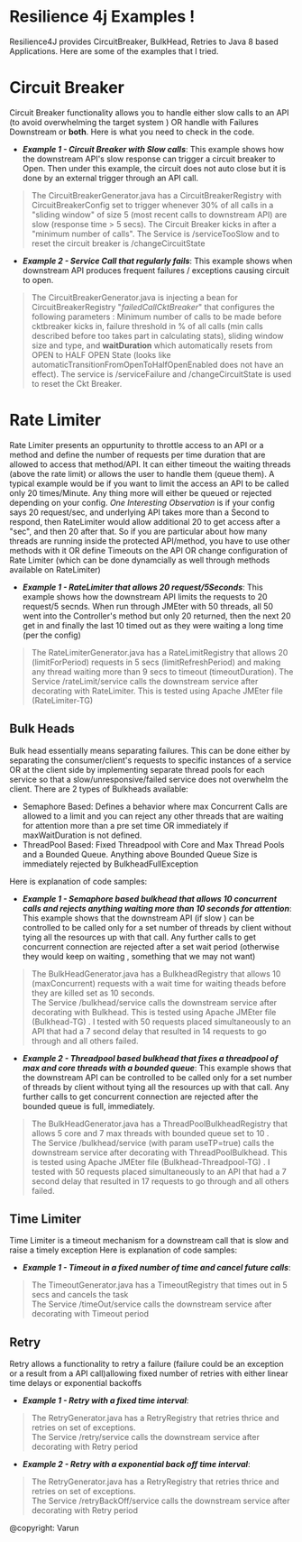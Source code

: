 # Resilience 4j Examples !

Resilience4J provides CircuitBreaker, BulkHead, Retries to Java 8 based Applications. Here are some of the examples that I tried. 

# Circuit Breaker
Circuit Breaker functionality allows you to handle either slow calls to an API (to avoid overwhelming the target system ) OR handle with Failures Downstream or **both**. 
Here is what you need to check in the code. 

 - ***Example 1 - Circuit Breaker with Slow calls***: This example shows how the downstream  API's slow response can trigger a circuit breaker to Open. Then under this example, the circuit does not auto close but it is done by an external trigger through an API call.
 
 > The CircuitBreakerGenerator.java has a CircuitBreakerRegistry with CircuitBreakerConfig set to trigger whenever 30% of all calls in a "sliding window" of size 5 (most recent calls to downstream API) are slow (response time > 5 secs). The Circuit Breaker kicks in after a "minimum number of calls". The Service is /serviceTooSlow and to reset the circuit breaker is /changeCircuitState

  - ***Example 2 - Service Call that regularly fails***: This example shows when downstream API produces frequent failures / exceptions causing circuit to open. 
  > The CircuitBreakerGenerator.java is injecting a bean for CircuitBreakerRegistry "*failedCallCktBreaker*" that configures the following parameters : Minimum number of calls to be made before cktbreaker kicks in, failure threshold in % of all calls (min calls described before too takes part in calculating stats),
  sliding window size and type, and **waitDuration** which automatically resets from OPEN to HALF OPEN State (looks like automaticTransitionFromOpenToHalfOpenEnabled does not have an effect). The service is /serviceFailure and /changeCircuitState is used to reset the Ckt Breaker.
  
# Rate Limiter
Rate Limiter presents an oppurtunity to throttle access to an API or a method and define the number of requests per time duration that are allowed to access that method/API. It can either timeout the waiting threads (above the rate limit) or allows the user to handle them (queue them).
A typical example would be if you want to limit the access an API to be called only 20 times/Minute. Any thing more will either be queued or rejected depending on your config.
*One Interesting Observation* is if your config says 20 request/sec, and underlying API takes more than a Second to respond, then RateLimiter would allow additional 20 to get access after a "sec", and then 20 after that. So if you are particular about how many threads are running inside the 
protected API/method, you have to use other methods with it OR define Timeouts on the API OR change configuration of Rate Limiter (which can be done dynamcially as well through methods available on RateLimiter)

 - ***Example 1 - RateLimiter that allows 20 request/5Seconds***: This example shows how the downstream  API limits the requests to 20 request/5 secnds. When run through JMEter with 50 threads, all 50 went into the Controller's method but only 20 returned, then the next 20 get in and finally the last 10 timed out as they were waiting a long time (per the config)
 
 > The RateLimiterGenerator.java has a RateLimitRegistry that allows 20 (limitForPeriod) requests in 5 secs (limitRefreshPeriod) and making any thread waiting more than 9 secs to timeout (timeoutDuration). 
    The Service /rateLimit/service calls the downstream service after decorating with RateLimiter. This is tested using Apache JMEter file (RateLimiter-TG) 

## Bulk Heads

Bulk head essentially means separating failures. This can be done either by separating the consumer/client's requests to specific instances of a service OR at the client side by implementing separate thread pools for each service so that a slow/unresponsive/failed service does not overwhelm the client.
There are 2 types of Bulkheads available: 
 - Semaphore Based: Defines a behavior where max Concurrent Calls are allowed to a limit and you can reject any other threads that are waiting for attention more than a pre set time OR immediately if maxWaitDuration is not defined. 
 - ThreadPool Based: Fixed Threadpool with Core and Max Thread Pools and a Bounded Queue. Anything above Bounded Queue Size is immediately rejected by BulkheadFullException

Here is explanation of code samples:
- ***Example 1 - Semaphore based bulkhead that allows 10 concurrent calls and rejects anything waiting more than 10 seconds for attention***: 
This example shows that the downstream API (if slow ) can be controlled to be called only for a set number of threads by client without tying all the resources up with that call. Any further calls to get concurrent connection are rejected after a set wait period (otherwise they would keep on waiting , something that we may not want)
> The BulkHeadGenerator.java has a BulkheadRegistry that allows 10 (maxConcurrent) requests with a wait time for waiting theads before they are killed set as 10 seconds.  
    The Service /bulkhead/service calls the downstream service after decorating with Bulkhead. This is tested using Apache JMEter file (Bulkhead-TG) . I tested with 50 requests placed simultaneously to an API that had a 7 second delay that resulted in 14 requests to go through and all others failed.

- ***Example 2 - Threadpool  based bulkhead that fixes a threadpool of max and core threads with a bounded queue***: 
This example shows that the downstream API  can be controlled to be called only for a set number of threads by client without tying all the resources up with that call. Any further calls to get concurrent connection are rejected after the bounded queue is full, immediately.
> The BulkHeadGenerator.java has a ThreadPoolBulkheadRegistry that allows 5 core and 7 max threads with bounded queue set to 10 .  
    The Service /bulkhead/service (with param useTP=true) calls the downstream service after decorating with ThreadPoolBulkhead. This is tested using Apache JMEter file (Bulkhead-Threadpool-TG) .  I tested with 50 requests placed simultaneously to an API that had a 7 second delay that resulted in 17 requests to go through and all others failed.

## Time Limiter

Time Limiter is a timeout mechanism for a downstream call that is slow and raise a timely exception
Here is explanation of code samples:
- ***Example 1 - Timeout in a fixed number of time  and cancel future calls***: 
> The TimeoutGenerator.java has a TimeoutRegistry that times out in 5 secs and cancels the task   
    The Service /timeOut/service calls the downstream service after decorating with Timeout period

## Retry

Retry allows a functionality to retry a failure (failure could be an exception or a result from a API call)allowing fixed number of retries with either linear time delays or exponential backoffs

- ***Example 1 - Retry with a fixed time interval***: 
> The RetryGenerator.java has a RetryRegistry that retries thrice and retries on set of exceptions.   
    The Service /retry/service calls the downstream service after decorating with Retry period

- ***Example 2 - Retry with a exponential back off time interval***: 
> The RetryGenerator.java has a RetryRegistry that retries thrice and retries on set of exceptions.   
    The Service /retryBackOff/service calls the downstream service after decorating with Retry period

@copyright: Varun
